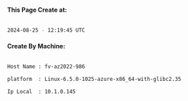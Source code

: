 
   
#### This Page Create at:

```bash

2024-08-25 - 12:19:45 UTC

```

#### Create By Machine:

```bash

Host Name : fv-az2022-986

platform  : Linux-6.5.0-1025-azure-x86_64-with-glibc2.35

Ip Local  : 10.1.0.145

```

